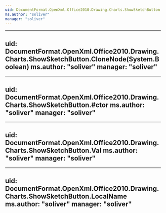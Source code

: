 ```yaml
---
uid: DocumentFormat.OpenXml.Office2010.Drawing.Charts.ShowSketchButton
ms.author: "soliver"
manager: "soliver"
---
```


---
uid: DocumentFormat.OpenXml.Office2010.Drawing.Charts.ShowSketchButton.CloneNode(System.Boolean)
ms.author: "soliver"
manager: "soliver"
---

---
uid: DocumentFormat.OpenXml.Office2010.Drawing.Charts.ShowSketchButton.#ctor
ms.author: "soliver"
manager: "soliver"
---

---
uid: DocumentFormat.OpenXml.Office2010.Drawing.Charts.ShowSketchButton.Val
ms.author: "soliver"
manager: "soliver"
---

---
uid: DocumentFormat.OpenXml.Office2010.Drawing.Charts.ShowSketchButton.LocalName
ms.author: "soliver"
manager: "soliver"
---
